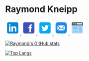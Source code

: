 # Raymond Kneipp

<a href="https://www.linkedin.com/in/raymondkneipp/">
	<img src="linkedin.png" alt="linkedin" />
</a>
<a href="https://www.facebook.com/profile.php?id=100081742906044">
	<img src="facebook.png" alt="facebook" />
</a>
<a href="https://twitter.com/rfkquery">
	<img src="twitter.png" alt="twitter" />
</a>
<a href="mailto:hello@raymondkneipp.com">
	<img src="email.png" alt="email" />
</a>
<a href="https://raymondkneipp.com">
	<img src="website.png" alt="website" />
</a>

[![Raymond's GitHub stats](https://github-readme-stats.vercel.app/api?username=raymondkneipp&count_private=true&show_icons=true)](https://github.com/raymondkneipp)

[![Top Langs](https://github-readme-stats.vercel.app/api/top-langs/?username=raymondkneipp&layout=compact&langs_count=8)](https://github.com/raymondkneipp)

</div>
</div>
